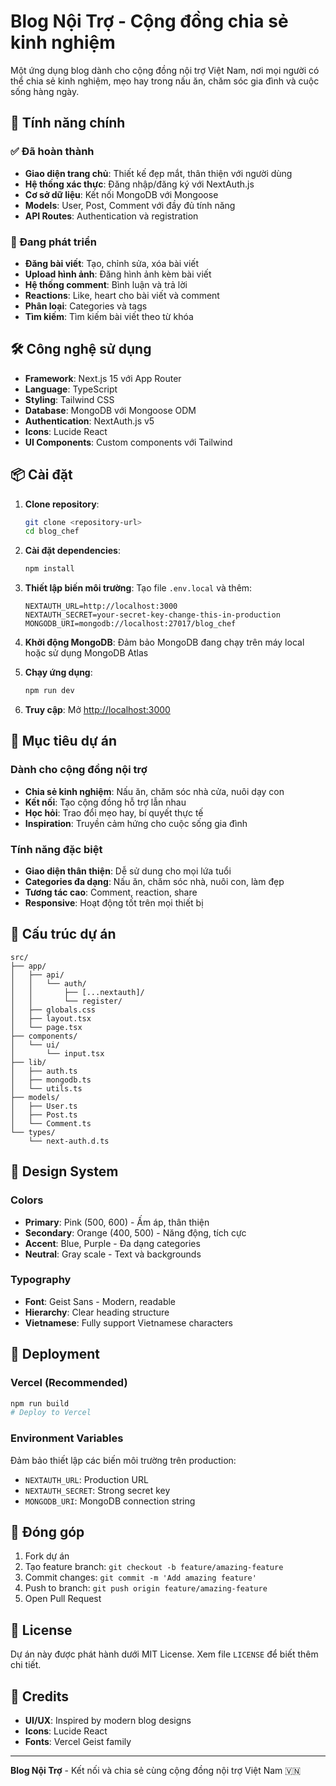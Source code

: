 # Blog Nội Trợ - Cộng đồng chia sẻ kinh nghiệm

Một ứng dụng blog dành cho cộng đồng nội trợ Việt Nam, nơi mọi người có thể chia sẻ kinh nghiệm, mẹo hay trong nấu ăn, chăm sóc gia đình và cuộc sống hàng ngày.

## 🌟 Tính năng chính

### ✅ Đã hoàn thành

- **Giao diện trang chủ**: Thiết kế đẹp mắt, thân thiện với người dùng
- **Hệ thống xác thực**: Đăng nhập/đăng ký với NextAuth.js
- **Cơ sở dữ liệu**: Kết nối MongoDB với Mongoose
- **Models**: User, Post, Comment với đầy đủ tính năng
- **API Routes**: Authentication và registration

### 🚧 Đang phát triển

- **Đăng bài viết**: Tạo, chỉnh sửa, xóa bài viết
- **Upload hình ảnh**: Đăng hình ảnh kèm bài viết
- **Hệ thống comment**: Bình luận và trả lời
- **Reactions**: Like, heart cho bài viết và comment
- **Phân loại**: Categories và tags
- **Tìm kiếm**: Tìm kiếm bài viết theo từ khóa

## 🛠 Công nghệ sử dụng

- **Framework**: Next.js 15 với App Router
- **Language**: TypeScript
- **Styling**: Tailwind CSS
- **Database**: MongoDB với Mongoose ODM
- **Authentication**: NextAuth.js v5
- **Icons**: Lucide React
- **UI Components**: Custom components với Tailwind

## 📦 Cài đặt

1. **Clone repository**:

   ```bash
   git clone <repository-url>
   cd blog_chef
   ```

2. **Cài đặt dependencies**:

   ```bash
   npm install
   ```

3. **Thiết lập biến môi trường**:
   Tạo file `.env.local` và thêm:

   ```env
   NEXTAUTH_URL=http://localhost:3000
   NEXTAUTH_SECRET=your-secret-key-change-this-in-production
   MONGODB_URI=mongodb://localhost:27017/blog_chef
   ```

4. **Khởi động MongoDB**:
   Đảm bảo MongoDB đang chạy trên máy local hoặc sử dụng MongoDB Atlas

5. **Chạy ứng dụng**:

   ```bash
   npm run dev
   ```

6. **Truy cập**: Mở [http://localhost:3000](http://localhost:3000)

## 🎯 Mục tiêu dự án

### Dành cho cộng đồng nội trợ

- **Chia sẻ kinh nghiệm**: Nấu ăn, chăm sóc nhà cửa, nuôi dạy con
- **Kết nối**: Tạo cộng đồng hỗ trợ lẫn nhau
- **Học hỏi**: Trao đổi mẹo hay, bí quyết thực tế
- **Inspiration**: Truyền cảm hứng cho cuộc sống gia đình

### Tính năng đặc biệt

- **Giao diện thân thiện**: Dễ sử dung cho mọi lứa tuổi
- **Categories đa dạng**: Nấu ăn, chăm sóc nhà, nuôi con, làm đẹp
- **Tương tác cao**: Comment, reaction, share
- **Responsive**: Hoạt động tốt trên mọi thiết bị

## 📁 Cấu trúc dự án

```
src/
├── app/
│   ├── api/
│   │   └── auth/
│   │       ├── [...nextauth]/
│   │       └── register/
│   ├── globals.css
│   ├── layout.tsx
│   └── page.tsx
├── components/
│   └── ui/
│       └── input.tsx
├── lib/
│   ├── auth.ts
│   ├── mongodb.ts
│   └── utils.ts
├── models/
│   ├── User.ts
│   ├── Post.ts
│   └── Comment.ts
└── types/
    └── next-auth.d.ts
```

## 🎨 Design System

### Colors

- **Primary**: Pink (500, 600) - Ấm áp, thân thiện
- **Secondary**: Orange (400, 500) - Năng động, tích cực
- **Accent**: Blue, Purple - Đa dạng categories
- **Neutral**: Gray scale - Text và backgrounds

### Typography

- **Font**: Geist Sans - Modern, readable
- **Hierarchy**: Clear heading structure
- **Vietnamese**: Fully support Vietnamese characters

## 🚀 Deployment

### Vercel (Recommended)

```bash
npm run build
# Deploy to Vercel
```

### Environment Variables

Đảm bảo thiết lập các biến môi trường trên production:

- `NEXTAUTH_URL`: Production URL
- `NEXTAUTH_SECRET`: Strong secret key
- `MONGODB_URI`: MongoDB connection string

## 🤝 Đóng góp

1. Fork dự án
2. Tạo feature branch: `git checkout -b feature/amazing-feature`
3. Commit changes: `git commit -m 'Add amazing feature'`
4. Push to branch: `git push origin feature/amazing-feature`
5. Open Pull Request

## 📄 License

Dự án này được phát hành dưới MIT License. Xem file `LICENSE` để biết thêm chi tiết.

## 👥 Credits

- **UI/UX**: Inspired by modern blog designs
- **Icons**: Lucide React
- **Fonts**: Vercel Geist family

---

**Blog Nội Trợ** - Kết nối và chia sẻ cùng cộng đồng nội trợ Việt Nam 🇻🇳
